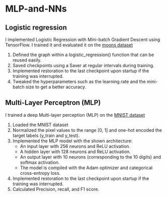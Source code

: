 # MLP-and-NNs

## Logistic regression

I implemented Logistic Regression with Mini-batch Gradient Descent using TensorFlow. I trained it and evaluated it on the [moons dataset](https://scikit-learn.org/stable/modules/generated/sklearn.datasets.make_moons.html)

1. Defined the graph within a logistic_regression() function that can be reused easily.
2. Saved checkpoints using a Saver at regular intervals during training.
3. Implemented restoration to the last checkpoint upon startup if the training was interrupted.
4. Tweaked the hyperparameters such as the learning rate and the mini-batch size to get a better accuracy.


## Multi-Layer Perceptron (MLP)

I trained a deep Multi-layer perception (MLP) on the [MNIST dataset](https://www.tensorflow.org/datasets/catalog/mnist)

1. Loaded the MNIST dataset
2. Normalized the pixel values to the range [0, 1] and one-hot encoded the target labels (y_train and y_test).
3. Implemented the MLP model with the shown architecture:
   * An input layer with 256 neurons and ReLU activation.
   * A hidden layer with 128 neurons and ReLU activation.
   * An output layer with 10 neurons (corresponding to the 10 digits) and softmax activation.
   * The model is compiled with the Adam optimizer and categorical cross-entropy loss.
4. Implemented restoration to the last checkpoint upon startup if the training was interrupted.
5. Calculated Precision, recall, and F1 score.
